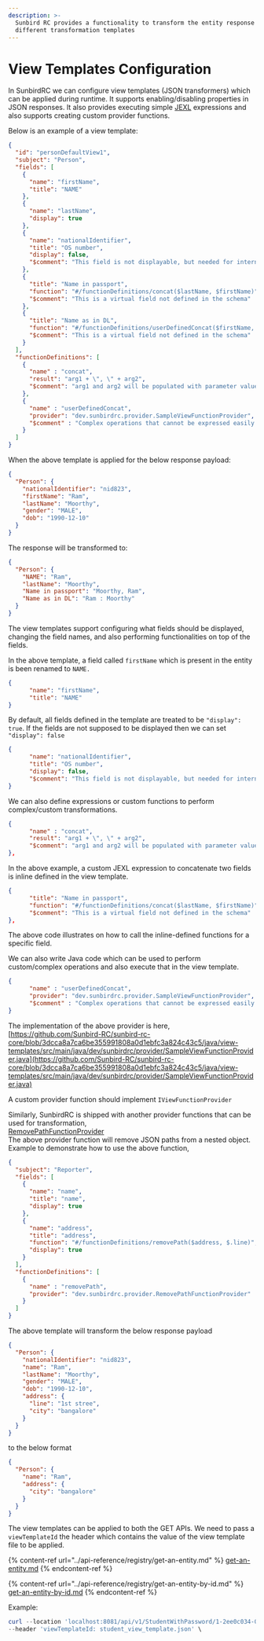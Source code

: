 ```yaml
---
description: >-
  Sunbird RC provides a functionality to transform the entity response body with
  different transformation templates
---
```


# View Templates Configuration

In SunbirdRC we can configure view templates (JSON transformers) which can be applied during runtime. It supports enabling/disabling properties in JSON responses. It also provides executing simple [JEXL](https://commons.apache.org/proper/commons-jexl/) expressions and also supports creating custom provider functions.

Below is an example of a view template:

```json
{
  "id": "personDefaultView1",
  "subject": "Person",
  "fields": [
    {
      "name": "firstName",
      "title": "NAME"
    },
    {
      "name": "lastName",
      "display": true
    },
    {
      "name": "nationalIdentifier",
      "title": "OS number",
      "display": false,
      "$comment": "This field is not displayable, but needed for internal referencing"
    },
    {
      "title": "Name in passport",
      "function": "#/functionDefinitions/concat($lastName, $firstName)",
      "$comment": "This is a virtual field not defined in the schema"
    },
    {
      "title": "Name as in DL",
      "function": "#/functionDefinitions/userDefinedConcat($firstName, $lastName)",
      "$comment": "This is a virtual field not defined in the schema"
    }
  ],
  "functionDefinitions": [
    {
      "name" : "concat",
      "result": "arg1 + \", \" + arg2",
      "$comment": "arg1 and arg2 will be populated with parameter values at runtime"
    },
    {
      "name" : "userDefinedConcat",
      "provider": "dev.sunbirdrc.provider.SampleViewFunctionProvider",
      "$comment" : "Complex operations that cannot be expressed easily in an in-line function definition can be implemented as a class. "
    }
  ]
}
```

When the above template is applied for the below response payload:

```json
{
  "Person": {
    "nationalIdentifier": "nid823",
    "firstName": "Ram",
    "lastName": "Moorthy",
    "gender": "MALE",
    "dob": "1990-12-10"
  }
}
```

The response will be transformed to:

```json
{
  "Person": {
    "NAME": "Ram",
    "lastName": "Moorthy",
    "Name in passport": "Moorthy, Ram",
    "Name as in DL": "Ram : Moorthy"
  }
}
```

The view templates support configuring what fields should be displayed, changing the field names, and also performing functionalities on top of the fields.&#x20;

In the above template, a field called `firstName` which is present in the entity is been renamed to `NAME.`

```json
{
      "name": "firstName",
      "title": "NAME"
}
```

By default, all fields defined in the template are treated to be `"display": true`. If the fields  are not supposed to be displayed then we can set `"display": false`

```json
{
      "name": "nationalIdentifier",
      "title": "OS number",
      "display": false,
      "$comment": "This field is not displayable, but needed for internal referencing"
}
```

We can also define expressions or custom functions to perform complex/custom transformations.

```json
{
      "name" : "concat",
      "result": "arg1 + \", \" + arg2",
      "$comment": "arg1 and arg2 will be populated with parameter values at runtime"
},
```

In the above example, a custom JEXL expression to concatenate two fields is inline defined in the view template.&#x20;

```json
{
      "title": "Name in passport",
      "function": "#/functionDefinitions/concat($lastName, $firstName)",
      "$comment": "This is a virtual field not defined in the schema"
},
```

The above code illustrates on how to call the inline-defined functions for a specific field.

We can also write Java code which can be used to perform custom/complex operations and also execute that in the view template.

```json
{
      "name" : "userDefinedConcat",
      "provider": "dev.sunbirdrc.provider.SampleViewFunctionProvider",
      "$comment" : "Complex operations that cannot be expressed easily in an in-line function definition can be implemented as a class. "
}
```

The implementation of the above provider is here, [https://github.com/Sunbird-RC/sunbird-rc-core/blob/3dcca8a7ca6be355991808a0d1ebfc3a824c43c5/java/view-templates/src/main/java/dev/sunbirdrc/provider/SampleViewFunctionProvider.java](https://github.com/Sunbird-RC/sunbird-rc-core/blob/3dcca8a7ca6be355991808a0d1ebfc3a824c43c5/java/view-templates/src/main/java/dev/sunbirdrc/provider/SampleViewFunctionProvider.java)

A custom provider function should implement `IViewFunctionProvider`&#x20;

Similarly, SunbirdRC is shipped with another provider functions that can be used for transformation,\
[RemovePathFunctionProvider](https://github.com/Sunbird-RC/sunbird-rc-core/blob/3dcca8a7ca6be355991808a0d1ebfc3a824c43c5/java/view-templates/src/main/java/dev/sunbirdrc/provider/RemovePathFunctionProvider.java)\
The above provider function will remove JSON paths from a nested object.\
Example to demonstrate how to use the above function,

```json
{
  "subject": "Reporter",
  "fields": [
    {
      "name": "name",
      "title": "name",
      "display": true
    },
    {
      "name": "address",
      "title": "address",
      "function": "#/functionDefinitions/removePath($address, $.line)",
      "display": true
    }
  ],
  "functionDefinitions": [
    {
      "name" : "removePath",
      "provider": "dev.sunbirdrc.provider.RemovePathFunctionProvider"
    }
  ]
}
```

The above template will transform the below response payload

```json
{
  "Person": {
    "nationalIdentifier": "nid823",
    "name": "Ram",
    "lastName": "Moorthy",
    "gender": "MALE",
    "dob": "1990-12-10",
    "address": {
      "line": "1st stree",
      "city": "bangalore"
    }
  }
}
```

to the below format

```json
{
  "Person": {
    "name": "Ram",
    "address": {
      "city": "bangalore"
    }
  }
}
```

The view templates can be applied to both the GET APIs. We need to pass a `viewTemplateId` the header which contains the value of the view template file to be applied.

{% content-ref url="../api-reference/registry/get-an-entity.md" %}
[get-an-entity.md](../api-reference/registry/get-an-entity.md)
{% endcontent-ref %}

{% content-ref url="../api-reference/registry/get-an-entity-by-id.md" %}
[get-an-entity-by-id.md](../api-reference/registry/get-an-entity-by-id.md)
{% endcontent-ref %}

Example:

```powershell
curl --location 'localhost:8081/api/v1/StudentWithPassword/1-2ee0c034-0a81-4c7f-a971-058af35911cb' \
--header 'viewTemplateId: student_view_template.json' \
```
